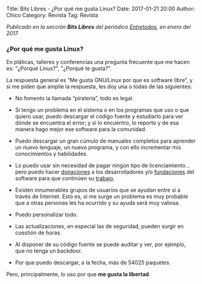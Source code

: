 Title: Bits Libres - ¿Por qué me gusta Linux?
Date: 2017-01-21 20:00
Author: Chico
Category: Revista
Tag: Revista

_Publicado en la sección **Bits Libres** del periódico [Entretodos](https://periodicoentretodos.mx/version-impresa/), en enero del 2017_

<!-- break -->

### ¿Por qué me gusta Linux?

En pláticas, talleres y conferencias una pregunta frecuente que me hacen es: "¿Porqué Linux?", "¿Porqué te gusta?".

La respuesta general es “Me gusta GNU/Linux por que es software libre”, y si me piden que amplíe la respuesta, les doy una o todas de las siguientes: 

* No fomento la llamada “piratería”, todo es legal.

* Si tengo un problema en el sistema o en los programas que uso o que quiero usar, puedo descargar el código fuente y estudiarlo para ver dónde se encuentra el error; y si lo encuentro, lo reporto y de esa manera hago mejor ese software para la comunidad.

* Puedo descargar un gran cúmulo de manuales completos para aprender un nuevo lenguaje, un nuevo programa, y con ello incrementar mis conocimientos y habilidades.

* Lo puedo usar sin necesidad de pagar ningún tipo de licenciamiento... pero puedo hacer [donaciones](https://my.fsf.org/donate) a los desarrolladores y/o [fundaciones](https://www.linuxfoundation.org/about/linux-donate) del software para que continúen su [trabajo](https://www.blender.org/foundation/donation-payment/).

* Existen innumerables grupos de usuarios que se ayudan entre sí a través de Internet. Esto es, si me surge un problema es muy probable que a otras personas les ha ocurrido y su ayuda será muy valiosa.

* Puedo personalizar todo.

* Las actualizaciones, en especial las de seguridad, pueden surgir en cuestión de horas.

* Al disponer de su código fuente se puede auditar y ver, por ejemplo, que no tenga un backdoor.

* Por que puedo descargar, a la fecha, más de 54025 paquetes.

Pero, principalmente, lo uso por que __me gusta la libertad__.
